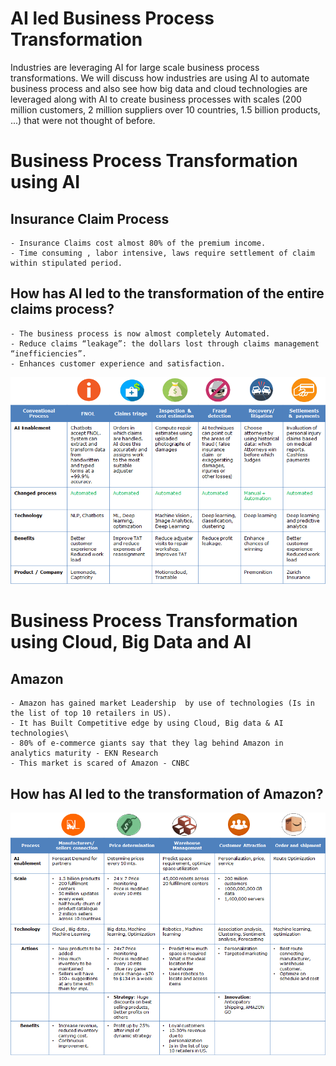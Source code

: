 # AI led Business Process Transformation
Industries are leveraging AI for large scale business process transformations. We will discuss how industries are using AI to automate business process and also see how big data and cloud technologies are leveraged along with AI to create business processes with scales (200 million customers, 2 million suppliers over 10 countries, 1.5 billion products, ...) that were not thought of before.

# Business Process Transformation using AI

  ## Insurance Claim Process
    - Insurance Claims cost almost 80% of the premium income. 
    - Time consuming , labor intensive, laws require settlement of claim within stipulated period.

  ## How has AI led to the transformation of the entire claims process?
    - The business process is now almost completely Automated.
    - Reduce claims “leakage”: the dollars lost through claims management “inefficiencies”.
    - Enhances customer experience and satisfaction.
    
    
 ![Business Process Transformation using AI](https://github.com/pawanmandhan/introduction-to-artificial-intelligence/blob/master/AI%20in%20practice/AI%20led%20Business%20Process%20Transformation/img/Capture39.PNG)
 
 # Business Process Transformation using Cloud, Big Data and AI
 
 ## Amazon
    - Amazon has gained market Leadership  by use of technologies (Is in the list of top 10 retailers in US).
    - It has Built Competitive edge by using Cloud, Big data & AI technologies\
    - 80% of e-commerce giants say that they lag behind Amazon in analytics maturity - EKN Research
    - This market is scared of Amazon - CNBC

## How has AI led to the transformation of Amazon?

 ![How has AI led to the transformation of Amazon](https://github.com/pawanmandhan/introduction-to-artificial-intelligence/blob/master/AI%20in%20practice/AI%20led%20Business%20Process%20Transformation/img/Capture40.PNG)
